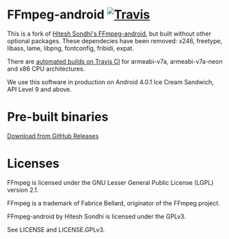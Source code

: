 # FFmpeg-android [![Travis](https://img.shields.io/travis/icctv/ffmpeg-android.svg)](https://travis-ci.org/icctv/ffmpeg-android/builds)


This is a fork of [Hitesh Sondhi's FFmpeg-android](https://github.com/WritingMinds/ffmpeg-android), but built without other optional packages. These dependecies have been removed: x246, freetype, libass, lame, libpng, fontconfig, fribidi, expat.

There are [automated builds on Travis CI](https://travis-ci.org/icctv/ffmpeg-android/builds) for armeabi-v7a, armeabi-v7a-neon and x86 CPU architectures.

We use this software in production on Android 4.0.1 Ice Cream Sandwich, API Level 9 and above.

# Pre-built binaries

[Download from GitHub Releases](https://github.com/icctv/ffmpeg-android/releases)

# Licenses

FFmpeg is licensed under the GNU Lesser General Public License (LGPL) version 2.1.

FFmpeg is a trademark of Fabrice Bellard, originator of the FFmpeg project.

FFmpeg-android by Hitesh Sondhi is licensed under the GPLv3.

See LICENSE and LICENSE.GPLv3.
